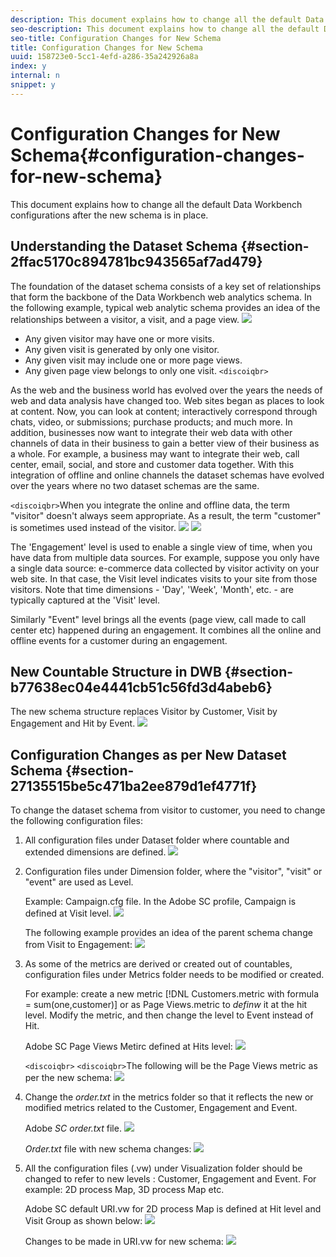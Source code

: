 ```yaml
---
description: This document explains how to change all the default Data Workbench configurations after the new schema is in place.
seo-description: This document explains how to change all the default Data Workbench configurations after the new schema is in place.
seo-title: Configuration Changes for New Schema
title: Configuration Changes for New Schema
uuid: 158723e0-5cc1-4efd-a286-35a242926a8a
index: y
internal: n
snippet: y
---
```


# Configuration Changes for New Schema{#configuration-changes-for-new-schema}

This document explains how to change all the default Data Workbench configurations after the new schema is in place.

## Understanding the Dataset Schema {#section-2ffac5170c894781bc943565af7ad479}

The foundation of the dataset schema consists of a key set of relationships that form the backbone of the Data Workbench web analytics schema. In the following example, typical web analytic schema provides an idea of the relationships between a visitor, a visit, and a page view. ![](assets/dwb_impl_schema_change1.png)

* Any given visitor may have one or more visits. 
* Any given visit is generated by only one visitor. 
* Any given visit may include one or more page views. 
* Any given page view belongs to only one visit. `<discoiqbr>`

As the web and the business world has evolved over the years the needs of web and data analysis have changed too. Web sites began as places to look at content. Now, you can look at content; interactively correspond through chats, video, or submissions; purchase products; and much more. In addition, businesses now want to integrate their web data with other channels of data in their business to gain a better view of their business as a whole. For example, a business may want to integrate their web, call center, email, social, and store and customer data together. With this integration of offline and online channels the dataset schemas have evolved over the years where no two dataset schemas are the same.

`<discoiqbr>`When you integrate the online and offline data, the term "visitor" doesn't always seem appropriate. As a result, the term "customer" is sometimes used instead of the visitor. ![](assets/dwb_impl_schema_change2.png) ![](assets/dwb_impl_schema_change3.png)

The 'Engagement' level is used to enable a single view of time, when you have data from multiple data sources. For example, suppose you only have a single data source: e-commerce data collected by visitor activity on your web site. In that case, the Visit level indicates visits to your site from those visitors. Note that time dimensions - 'Day', 'Week', 'Month', etc. - are typically captured at the 'Visit' level.

Similarly "Event" level brings all the events (page view, call made to call center etc) happened during an engagement. It combines all the online and offline events for a customer during an engagement.

## New Countable Structure in DWB {#section-b77638ec04e4441cb51c56fd3d4abeb6}

The new schema structure replaces Visitor by Customer, Visit by Engagement and Hit by Event. ![](assets/dwb_impl_schema_change4.png)

## Configuration Changes as per New Dataset Schema {#section-27135515be5c471ba2ee879d1ef4771f}

To change the dataset schema from visitor to customer, you need to change the following configuration files:

1. All configuration files under Dataset folder where countable and extended dimensions are defined. ![](assets/dwb_impl_schema_change5.png)

1. Configuration files under Dimension folder, where the "visitor", "visit" or "event" are used as Level.

   Example: Campaign.cfg file. In the Adobe SC profile, Campaign is defined at Visit level. ![](assets/dwb_impl_schema_change6.png)

   The following example provides an idea of the parent schema change from Visit to Engagement: ![](assets/dwb_impl_API10.png)

1. As some of the metrics are derived or created out of countables, configuration files under Metrics folder needs to be modified or created.

   For example: create a new metric [!DNL Customers.metric with formula = sum(one,customer)] or as Page Views.metric to *definw* it at the hit level. Modify the metric, and then change the level to Event instead of Hit.

   Adobe SC Page Views Metirc defined at Hits level: ![](assets/dwb_impl_API8.png)

   `<discoiqbr>` `<discoiqbr>`The following will be the Page Views metric as per the new schema: ![](assets/dwb_impl_API9.png)

1. Change the *order.txt* in the metrics folder so that it reflects the new or modified metrics related to the Customer, Engagement and Event.

   Adobe *SC order.txt* file. ![](assets/dwb_impl_API11.png)

   *Order.txt* file with new schema changes: ![](assets/dwb_impl_API12.png)

1. All the configuration files (.vw) under Visualization folder should be changed to refer to new levels : Customer, Engagement and Event. For example: 2D process Map, 3D process Map etc.

   Adobe SC default URI.vw for 2D process Map is defined at Hit level and Visit Group as shown below: ![](assets/dwb_impl_API14.png)

   Changes to be made in URI.vw for new schema: ![](assets/dwb_impl_API15.png)

